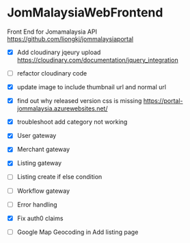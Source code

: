 # JomMalaysiaWebFrontend

Front End for Jomamalaysia API https://github.com/liongkj/jommalaysiaportal

- [x] Add cloudinary jqeury upload https://cloudinary.com/documentation/jquery_integration
- [ ] refactor cloudinary code
- [x] update image to include thumbnail url and normal url

- [x] find out why released version css is missing https://portal-jommalaysia.azurewebsites.net/

- [x] troubleshoot add category not working

- [x] User gateway
- [x] Merchant gateway
- [x] Listing gateway
- [ ] Listing create if else condition
- [ ] Workflow gateway
- [ ] Error handling

- [x] Fix auth0 claims

* [ ] Google Map Geocoding in Add listing page
